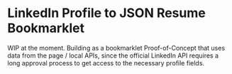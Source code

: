# LinkedIn Profile to JSON Resume Bookmarklet
WIP at the moment. Building as a bookmarklet Proof-of-Concept that uses data from the page / local APIs, since the official LinkedIn API requires a long approval process to get access to the necessary profile fields.